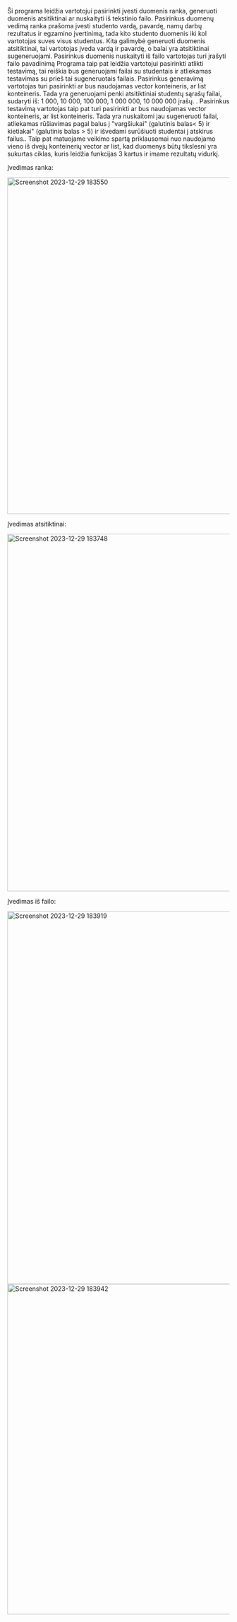 Ši programa leidžia vartotojui pasirinkti įvesti duomenis ranka, generuoti duomenis atsitiktinai ar nuskaityti iš tekstinio failo. Pasirinkus duomenų vedimą ranka prašoma įvesti studento vardą, pavardę, namų darbų rezultatus ir egzamino įvertinimą, tada kito studento duomenis iki kol vartotojas suves visus studentus. Kita galimybė generuoti duomenis atsitiktinai, tai vartotojas įveda vardą ir pavardę, o balai yra atsitiktinai sugeneruojami. Pasirinkus duomenis nuskaityti iš failo vartotojas turi įrašyti failo pavadinimą
Programa taip pat leidžia vartotojui pasirinkti atlikti testavimą, tai reiškia bus generuojami failai su studentais ir atliekamas testavimas su prieš tai sugeneruotais failais. Pasirinkus generavimą vartotojas turi pasirinkti ar bus naudojamas vector konteineris, ar list konteineris. Tada yra generuojami penki atsitiktiniai studentų sąrašų failai, sudaryti iš: 1 000, 10 000, 100 000, 1 000 000, 10 000 000 įrašų. . Pasirinkus testavimą vartotojas taip pat turi pasirinkti ar bus naudojamas vector konteineris, ar list konteineris. Tada yra nuskaitomi jau sugeneruoti failai, atliekamas rūšiavimas pagal balus į "vargšiukai" (galutinis balas< 5) ir kietiakai" (galutinis balas > 5) ir išvedami surūšiuoti studentai į atskirus failus.. Taip pat matuojame veikimo spartą priklausomai nuo naudojamo vieno iš dvejų konteinerių vector ar list, kad duomenys būtų tikslesni yra sukurtas ciklas, kuris leidžia funkcijas 3 kartus ir imame rezultatų vidurkį.

Įvedimas ranka:

<img width="761" alt="Screenshot 2023-12-29 183550" src="https://github.com/edabarsteigaite/antras/assets/145291058/4e5e8bfb-fc88-4cc8-b7e3-d0080db37fb5">

Įvedimas atsitiktinai:

<img width="808" alt="Screenshot 2023-12-29 183748" src="https://github.com/edabarsteigaite/antras/assets/145291058/90ba49c4-12b1-4d77-a186-13a3f8616b0a">

Įvedimas iš failo:

<img width="843" alt="Screenshot 2023-12-29 183919" src="https://github.com/edabarsteigaite/antras/assets/145291058/9f51d6bd-4729-4879-977d-5e75d537e0d3">
<img width="747" alt="Screenshot 2023-12-29 183942" src="https://github.com/edabarsteigaite/antras/assets/145291058/7b1133f0-9275-493c-9b23-820e18629ff2">



